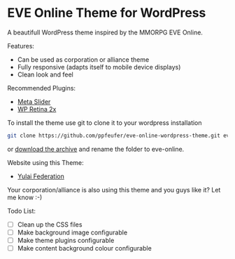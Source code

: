# EVE Online Theme for WordPress

A beautifull WordPress theme inspired by the MMORPG EVE Online.

Features:
* Can be used as corporation or alliance theme
* Fully responsive (adapts itself to mobile device displays)
* Clean look and feel

Recommended Plugins:
* [Meta Slider](https://de.wordpress.org/plugins/ml-slider/)
* [WP Retina 2x](https://de.wordpress.org/plugins/wp-retina-2x/)

To install the theme use git to clone it to your wordpress installation
```bash
git clone https://github.com/ppfeufer/eve-online-wordpress-theme.git eve-online
```
or [download the archive](https://github.com/ppfeufer/eve-online-wordpress-theme/archive/master.zip) and rename the folder to eve-online.

Website using this Theme:
* [Yulai Federation](http://yulaifederation.net/)

Your corporation/alliance is also using this theme and you guys like it? Let me know :-)

Todo List:
- [ ] Clean up the CSS files
- [ ] Make background image configurable
- [ ] Make theme plugins configurable
- [ ] Make content background colour configurable